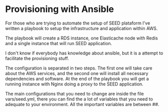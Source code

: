 # Provisioning with Ansible

For those who are trying to automate the setup of SEED plataform I've written a playbook to setup the infrastructure and application within AWS.

The playbook will create a RDS instance, one Elasticache node with Redis and a single instance that will run SEED application.

I don't know if everybody has knowledge about ansible, but it is a attempt to facilitate the provisioning stuff.

The configuration is separated in two steps. The first one will take care about the AWS services, and the second one will install all necessary dependencies and software. At the end of the playbook you will get a running instance with Nginx doing a proxy to the SEED application.

The main configurations that you need to change are inside the file vars/seed.yml, there you can find the a lot of variables that you need to adequate to your environment. All the important variables are between ##.

